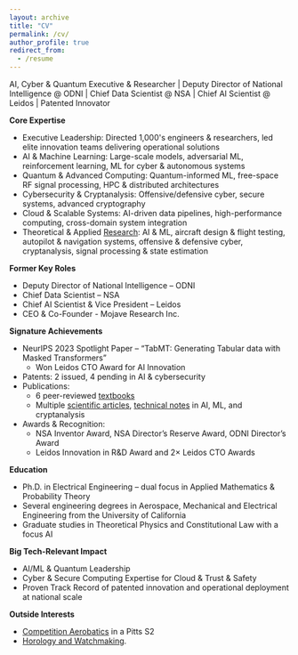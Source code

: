 ```yaml
---
layout: archive
title: "CV"
permalink: /cv/
author_profile: true
redirect_from:
  - /resume
---
```


AI, Cyber & Quantum Executive & Researcher | Deputy Director of National Intelligence @ ODNI | Chief Data Scientist @ NSA | Chief AI Scientist @ Leidos | Patented Innovator

**Core Expertise**
- Executive Leadership: Directed 1,000's engineers & researchers, led elite innovation teams delivering operational solutions
- AI & Machine Learning: Large-scale models, adversarial ML, reinforcement learning, ML for cyber & autonomous systems
- Quantum & Advanced Computing: Quantum-informed ML, free-space RF signal processing, HPC & distributed architectures
- Cybersecurity & Cryptanalysis: Offensive/defensive cyber, secure systems, advanced cryptography
- Cloud & Scalable Systems: AI-driven data pipelines, high-performance computing, cross-domain system integration
- Theoretical & Applied [Research](https://pfroysdon.github.io/projects/): AI & ML, aircraft design & flight testing, autopilot & navigation systems, offensive & defensive cyber, cryptanalysis, signal processing & state estimation

**Former Key Roles**
- Deputy Director of National Intelligence – ODNI
- Chief Data Scientist – NSA
- Chief AI Scientist & Vice President – Leidos
- CEO & Co-Founder - Mojave Research Inc.

**Signature Achievements**
- NeurIPS 2023 Spotlight Paper – “TabMT: Generating Tabular data with Masked Transformers”
	- Won Leidos CTO Award for AI Innovation
- Patents: 2 issued, 4 pending in AI & cybersecurity
- Publications:
	- 6 peer-reviewed [textbooks](http://www.roysdonfibonaccipress.com/)
	- Multiple [scientific articles](https://github.com/pfroysdon/publications/tree/main/Papers), [technical notes](https://github.com/pfroysdon/publications/tree/main/Tech_Notes) in AI, ML, and cryptanalysis
- Awards & Recognition:
	- NSA Inventor Award, NSA Director’s Reserve Award, ODNI Director’s Award
	- Leidos Innovation in R&D Award and 2× Leidos CTO Awards	
	
**Education**
- Ph.D. in Electrical Engineering – dual focus in Applied Mathematics & Probability Theory
- Several engineering degrees in Aerospace, Mechanical and Electrical Engineering from the University of California
- Graduate studies in Theoretical Physics and Constitutional Law with a focus AI

**Big Tech-Relevant Impact**
- AI/ML & Quantum Leadership
- Cyber & Secure Computing Expertise for Cloud & Trust & Safety
- Proven Track Record of patented innovation and operational deployment at national scale

**Outside Interests**
- [Competition Aerobatics](https://youtu.be/AFlVtWswTNU) in a Pitts S2  
- [Horology and Watchmaking](https://www.roysdonwatchco.com/).